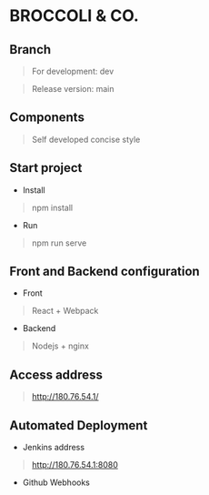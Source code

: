 # BROCCOLI & CO.

## Branch
> For development: dev

> Release version: main

## Components
> Self developed concise style

## Start project
- Install
> npm install
- Run
> npm run serve

## Front and Backend configuration
- Front
> React + Webpack
  
- Backend
> Nodejs + nginx

## Access address
> http://180.76.54.1/

## Automated Deployment
- Jenkins address
> http://180.76.54.1:8080
- Github Webhooks

